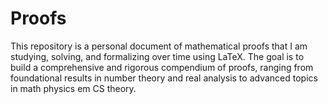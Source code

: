 # Proofs
This repository is a personal document of mathematical proofs that I am studying, solving, and formalizing over time using LaTeX. The goal is to build a comprehensive and rigorous compendium of proofs, ranging from foundational results in number theory and real analysis to advanced topics in math physics em CS theory.
